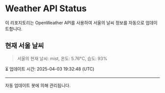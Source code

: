 
# Weather API Status

이 리포지토리는 OpenWeather API를 사용하여 서울의 날씨 정보를 자동으로 업데이트합니다.

## 현재 서울 날씨
> 서울의 현재 날씨: mist, 온도: 5.76°C, 습도: 93%

⏳ 업데이트 시간: 2025-04-03 19:32:48 (UTC)

---
자동 업데이트 봇에 의해 관리됩니다.

